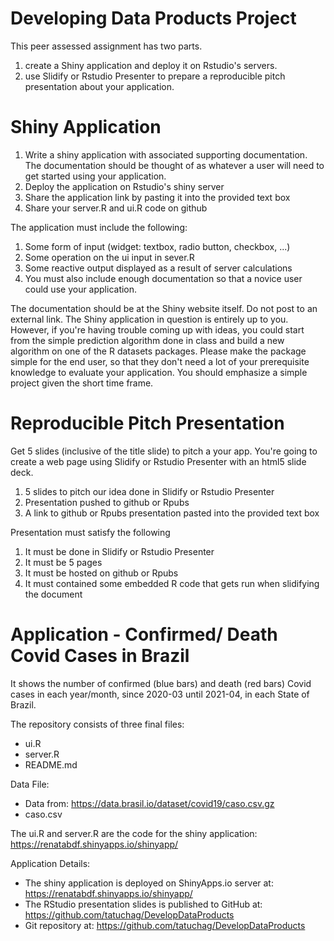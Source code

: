# Developing Data Products Project

This peer assessed assignment has two parts. 
1) create a Shiny application and deploy it on Rstudio's servers. 
2) use Slidify or Rstudio Presenter to prepare a reproducible pitch presentation about your application.

# Shiny Application
1. Write a shiny application with associated supporting documentation. The documentation should be thought of as whatever a user will need to get started using your application.
2. Deploy the application on Rstudio's shiny server
3. Share the application link by pasting it into the provided text box
4. Share your server.R and ui.R code on github

The application must include the following:
1. Some form of input (widget: textbox, radio button, checkbox, ...)
2. Some operation on the ui input in sever.R
3. Some reactive output displayed as a result of server calculations
4. You must also include enough documentation so that a novice user could use your application.

The documentation should be at the Shiny website itself. Do not post to an external link.
The Shiny application in question is entirely up to you. However, if you're having trouble coming up with ideas, you could start from the simple prediction algorithm done in class and build a new algorithm on one of the R datasets packages. Please make the package simple for the end user, so that they don't need a lot of your prerequisite knowledge to evaluate your application. You should emphasize a simple project given the short time frame.

# Reproducible Pitch Presentation
Get 5 slides (inclusive of the title slide) to pitch a your app. You're going to create a web page using Slidify or Rstudio Presenter with an html5 slide deck.

1. 5 slides to pitch our idea done in Slidify or Rstudio Presenter
2. Presentation pushed to github or Rpubs
3. A link to github or Rpubs presentation pasted into the provided text box

Presentation must satisfy the following
1. It must be done in Slidify or Rstudio Presenter
2. It must be 5 pages
3. It must be hosted on github or Rpubs
4. It must contained some embedded R code that gets run when slidifying the document

# Application - Confirmed/ Death Covid Cases in Brazil
It shows the number of confirmed (blue bars) and death (red bars) Covid cases in each year/month, since 2020-03 until 2021-04, in each State of Brazil. 

The repository consists of three final files:
* ui.R
* server.R
* README.md

Data File: 
* Data from: https://data.brasil.io/dataset/covid19/caso.csv.gz 
* caso.csv

The ui.R and server.R are the code for the shiny application: https://renatabdf.shinyapps.io/shinyapp/

Application Details:
* The shiny application is deployed on ShinyApps.io server at: https://renatabdf.shinyapps.io/shinyapp/
* The RStudio presentation slides is published to GitHub at: https://github.com/tatuchag/DevelopDataProducts
* Git repository at: https://github.com/tatuchag/DevelopDataProducts 
